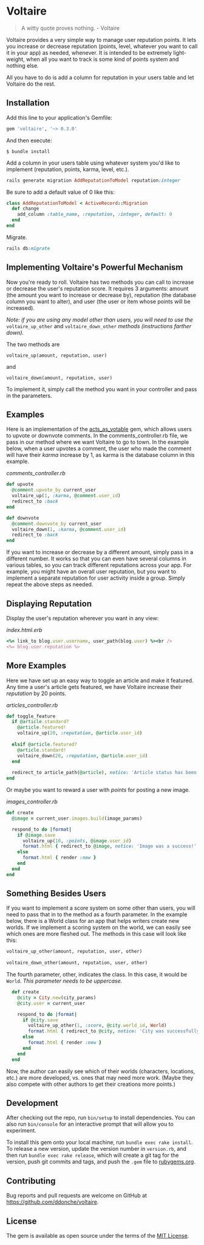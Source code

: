 # Voltaire
> A witty quote proves nothing. - Voltaire

Voltaire provides a very simple way to manage user reputation points. It lets you increase or decrease reputation 
(points, level, whatever you want to call it in your app) as needed, whenever. It is intended to be extremely light-weight,
when all you want to track is some kind of points system and nothing else. 

All you have to do is add a column for reputation in your users table and let Voltaire do the rest.

## Installation

Add this line to your application's Gemfile:

```ruby
gem 'voltaire', '~> 0.3.0'
```

And then execute:

    $ bundle install
    
Add a column in your users table using whatever system you'd like to implement (reputation, points, karma, level, etc.).

```ruby
rails generate migration AddReputationToModel reputation:integer
```

Be sure to add a default value of 0 like this:

```ruby
class AddReputationToModel < ActiveRecord::Migration
  def change
    add_column :table_name, :reputation, :integer, default: 0
  end
end
```

Migrate.

```ruby
rails db:migrate
```

## Implementing Voltaire's Powerful Mechanism

Now you're ready to roll. Voltaire has two methods you can call to increase or decrease the user's reputation score.
It requires 3 arguments: amount (the amount you want to increase or decrease by), reputation (the database column 
you want to alter), and user (the user or item whose points will be increased).

_Note: if you are using any model other than users, you will need to use the_ ```voltaire_up_other``` and ```voltaire_down_other``` _methods_ 
_(instructions farther down)._

The two methods are

```
voltaire_up(amount, reputation, user)
```
and

```
voltaire_down(amount, reputation, user)
```
To implement it, simply call the method you want in your controller and pass in the parameters. 

## Examples

Here is an implementation of the [acts_as_votable](https://github.com/ryanto/acts_as_votable) gem, which allows users to 
upvote or downvote comments. In the comments_controller.rb file, we pass in our method where we want Voltaire to go to 
town. In the example below, when a user upvotes a comment, the user who made the comment will have their _karma_ increase 
by 1, as karma is the database column in this example. 

_comments_controller.rb_

```ruby
def upvote
  @comment.upvote_by current_user
  voltaire_up(1, :karma, @comment.user_id)
  redirect_to :back
end

def downvote
  @comment.downvote_by current_user
  voltaire_down(1, :karma, @comment.user_id)
  redirect_to :back
end
```

If you want to increase or decrease by a different amount, simply pass in a different number. It works so that you can even
have several columns in various tables, so you can track different reputations across your app. For example, you might have 
an overall user reputation, but you want to implement a separate reputation for user activity inside a group. Simply repeat
the above steps as needed. 

## Displaying Reputation 
Display the user's reputation wherever you want in any view:

_index.html.erb_

```ruby
<%= link_to blog.user.username, user_path(blog.user) %><br />
<%= blog.user.reputation %>
```

## More Examples
Here we have set up an easy way to toggle an article and make it featured. Any time a user's article gets featured, we have
Voltaire increase their _reputation_ by 20 points. 

_articles_controller.rb_

```ruby
def toggle_feature
  if @article.standard?
    @article.featured!
    voltaire_up(20, :reputation, @article.user_id)
    
  elsif @article.featured?
    @article.standard!
    voltaire_down(20, :reputation, @article.user_id)
  end
  
  redirect_to article_path(@article), notice: 'Article status has been updated.'
end
```

Or maybe you want to reward a user with _points_ for posting a new image. 

_images_controller.rb_
```ruby
def create
  @image = current_user.images.build(image_params)

  respond_to do |format|
    if @image.save
      voltaire_up(10, :points, @image.user_id)
      format.html { redirect_to @image, notice: 'Image was a success!' }
    else
      format.html { render :new }
    end
  end
end
```

## Something Besides Users
If you want to implement a score system on some other than users, you will need to pass that in to the method as a fourth parameter.
In the example below, there is a World class for an app that helps writers create new worlds. If we implement a scoring 
system on the world, we can easily see which ones are more fleshed out. The methods in this case will look like this:

```ruby
voltaire_up_other(amount, reputation, user, other)
  
voltaire_down_other(amount, reputation, user, other)
```

The fourth parameter, other, indicates the class. In this case, it would be ```World```. _This parameter needs to be uppercase._

```ruby
  def create
    @city = City.new(city_params)
    @city.user = current_user

    respond_to do |format|
      if @city.save
        voltaire_up_other(1, :score, @city.world_id, World)
        format.html { redirect_to @city, notice: 'City was successfully created.' }
      else
        format.html { render :new }
      end
    end
  end
```

Now, the author can easily see which of their worlds (characters, locations, etc.) are more developed, vs. ones that may need more work.
(Maybe they also compete with other authors to get their creations more points.)

## Development

After checking out the repo, run `bin/setup` to install dependencies. You can also run `bin/console` for an interactive prompt that will allow you to experiment.

To install this gem onto your local machine, run `bundle exec rake install`. To release a new version, update the version number in `version.rb`, and then run `bundle exec rake release`, which will create a git tag for the version, push git commits and tags, and push the `.gem` file to [rubygems.org](https://rubygems.org).

## Contributing

Bug reports and pull requests are welcome on GitHub at https://github.com/ddonche/voltaire.


## License

The gem is available as open source under the terms of the [MIT License](http://opensource.org/licenses/MIT).


